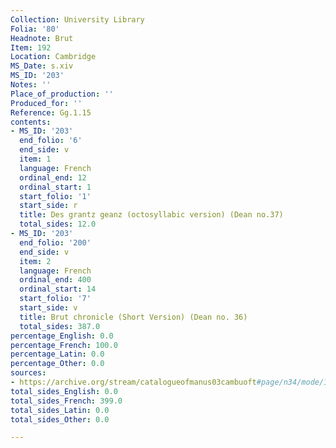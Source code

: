 ```yaml
---
Collection: University Library
Folia: '80'
Headnote: Brut
Item: 192
Location: Cambridge
MS_Date: s.xiv
MS_ID: '203'
Notes: ''
Place_of_production: ''
Produced_for: ''
Reference: Gg.1.15
contents:
- MS_ID: '203'
  end_folio: '6'
  end_side: v
  item: 1
  language: French
  ordinal_end: 12
  ordinal_start: 1
  start_folio: '1'
  start_side: r
  title: Des grantz geanz (octosyllabic version) (Dean no.37)
  total_sides: 12.0
- MS_ID: '203'
  end_folio: '200'
  end_side: v
  item: 2
  language: French
  ordinal_end: 400
  ordinal_start: 14
  start_folio: '7'
  start_side: v
  title: Brut chronicle (Short Version) (Dean no. 36)
  total_sides: 387.0
percentage_English: 0.0
percentage_French: 100.0
percentage_Latin: 0.0
percentage_Other: 0.0
sources:
- https://archive.org/stream/catalogueofmanus03cambuoft#page/n34/mode/1up
total_sides_English: 0.0
total_sides_French: 399.0
total_sides_Latin: 0.0
total_sides_Other: 0.0

---
```

